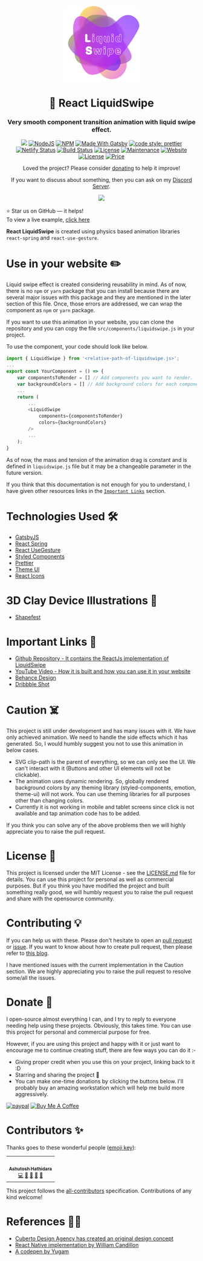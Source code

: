 <p align="center"> 
    <img src="src/images/icon.png" align="center" height="200"></img>
</p>

<h1 align="center"> 🚀 React LiquidSwipe</h1> 
<h3 align="center"> Very smooth component transition animation with liquid swipe effect. </h3>

<p align="center">
  <a href="https://hits.seeyoufarm.com"><img src="https://hits.seeyoufarm.com/api/count/incr/badge.svg?url=https%3A%2F%2Fgithub.com%2Fashutosh1919%2Freact-liquidswipe&count_bg=%236BDF13&title_bg=%23555555&icon=&icon_color=%23E7E7E7&title=hits&edge_flat=false"/></a>
  <a href="https://nodejs.org/en/blog/release/v12.18.3/"><img alt="NodeJS" src="https://img.shields.io/badge/node-12.18.3-important?style=flat-square" /></a>
  <a href="https://www.npmjs.com/package/npm/v/6.14.6"><img alt="NPM" src="https://img.shields.io/badge/npm-6.14.6-61DAFB?style=flat-square" /></a>
  <a href="https://www.gatsbyjs.com/"><img alt="Made With Gatsby" src="https://img.shields.io/badge/made%20with-gatsby-blueviolet?style=flat-square" /></a>
  <a href="https://github.com/prettier/prettier"><img alt="code style: prettier" src="https://img.shields.io/badge/code_style-prettier-ff69b4.svg?style=flat-square?style=flat-square" /></a>
  <br/>
  <a href="https://app.netlify.com/sites/liquidswipe/deploys"><img alt="Netlify Status" src="https://api.netlify.com/api/v1/badges/70d38bf1-15ea-4484-96b3-afb432fb7d56/deploy-status?style=flat-square" /></a>
  <a href="https://travis-ci.org/badges/badgerbadgerbadger"><img alt="Build Status" src="http://img.shields.io/travis/badges/badgerbadgerbadger.svg?style=flat-square?style=flat-square" /></a>
  <a href="http://badges.mit-license.org/"><img alt="License" src="http://img.shields.io/:license-mit-blue.svg?style=flat-square?style=flat-square" /></a>
  <a href="https://github.com/ashutosh1919/react-liquidswipe/commits/main"><img alt="Maintenance" src="https://img.shields.io/badge/maintained-yes-green.svg?style=flat-square" /></a>
  <a href="https://liquidswipe.netlify.app/"><img alt="Website" src="https://img.shields.io/badge/website-up-yellow?style=flat-square" /></a>
  <a href="http://badges.mit-license.org/"><img alt="License" src="http://img.shields.io/:license-mit-blue.svg?style=flat-square?style=flat-square" /></a>
  <a href="https://img.shields.io/badge/price-free-ff69b4"><img alt="Price" src="https://img.shields.io/badge/price-free-ff69b4?style=flat-square" /></a>
</p>

<p align="center">Loved the project? Please consider <a href="https://www.paypal.com/paypalme/devsense19">donating</a> to help it improve!</p>
<p align="center">If you want to discuss about something, then you can ask on my <a href="https://discord.com/invite/GkcbM5bwZr">Discord Server</a>.</p>

<p align="center"> 
    <a href="https://liquidswipe.netlify.app/" target="_blank">
    <img src="src/images/demo.gif"></img>
  </a>
</p>

:star: Star us on GitHub — it helps!  
To view a live example, [click here](https://liquidswipe.netlify.app/)

**React LiquidSwipe** is created using physics based animation libraries `react-spring` and `react-use-gesture`.

# Use in your website ✏️

Liquid swipe effect is created considering reusability in mind. As of now, there is no `npm` or `yarn` package that you can install because there are several major issues with this package and they are mentioned in the later section of this file. Once, those errors are addressed, we can wrap the component as `npm` or `yarn` package.

If you want to use this animation in your website, you can clone the repository and you can copy the file `src/components/liquidswipe.js` in your project.

To use the component, your code should look like below.

```javascript
import { LiquidSwipe } from '<relative-path-of-liquidswipe.js>';
...
export const YourComponent = () => {
    var componentsToRender = [] // Add components you want to render.
    var backgroundColors = [] // Add background colors for each component.
    ...
    return (
        ...
        <LiquidSwipe
            components={componentsToRender}
            colors={backgroundColors}
        />
        ...
    );
}
```

As of now, the mass and tension of the animation drag is constant and is defined in `liquidswipe.js` file but it may be a changeable parameter in the future version.

If you think that this documentation is not enough for you to understand, I have given other resources links in the [`Important Links`](#important-links-) section.

# Technologies Used 🛠️

- [GatsbyJS](https://www.gatsbyjs.com/)
- [React Spring](https://www.react-spring.io/)
- [React UseGesture](https://use-gesture.netlify.app/)
- [Styled Components](https://styled-components.com/)
- [Prettier](https://prettier.io/)
- [Theme UI](https://theme-ui.com/)
- [React Icons](https://react-icons.github.io/react-icons/)

# 3D Clay Device Illustrations 🍥

- [Shapefest](https://www.shapefest.com/)

# Important Links 📑

- [Github Repository - It contains the ReactJs implementation of LiquidSwipe](https://github.com/ashutosh1919/react-liquidswipe)
- [YouTube Video - How it is built and how you can use it in your website](https://youtu.be/uGoWVz-q2M8)
- [Behance Design](https://www.behance.net/gallery/110526825/Apple-Clay-Devices-Showcase-with-LiquidSwipe-Animation)
- [Dribbble Shot](https://dribbble.com/shots/14856679-Apple-Clay-Devices-Showcase-with-LiquidSwipe-Animation)

# Caution ☠️

This project is still under development and has many issues with it. We have only achieved animation. We need to handle the side effects which it has generated. So, I would humbly suggest you not to use this animation in below cases.

- SVG clip-path is the parent of everything, so we can only see the UI. We can't interact with it (Buttons and other UI elements will not be clickable).
- The animation uses dynamic rendering. So, globally rendered background colors by any theming library (styled-components, emotion, theme-ui) will not work. You can use theming libraries for all purposes other than changing colors.
- Currently it is not working in mobile and tablet screens since click is not available and tap animation code has to be added.

If you think you can solve any of the above problems then we will highly appreciate you to raise the pull request.

# License 📄

This project is licensed under the MIT License - see the [LICENSE.md](https://github.com/ashutosh1919/react-liquidswipe/blob/main/LICENSE) file for details.
You can use this project for personal as well as commercial purposes. But if you think you have modified the project and built something really good, we will humbly request you to raise the pull request and share with the opensource community.

# Contributing 💡

If you can help us with these. Please don't hesitate to open an [pull request](https://github.com/ashutosh1919/react-liquidswipe/pulls) or [issue](https://github.com/ashutosh1919/react-liquidswipe/issues). If you want to know about how to create pull request, then please refer to [this blog](https://opensource.com/article/19/7/create-pull-request-github).

I have mentioned issues with the current implementation in the Caution section. We are highly appreciating you to raise the pull request to resolve some/all the issues.

# Donate 💉

I open-source almost everything I can, and I try to reply to everyone needing help using these projects. Obviously, this takes time. You can use this project for personal and commercial purpose for free.

However, if you are using this project and happy with it or just want to encourage me to continue creating stuff, there are few ways you can do it :-

- Giving proper credit when you use this on your project, linking back to it :D
- Starring and sharing the project 🚀
- You can make one-time donations by clicking the buttons below. I'll probably buy an amazing workstation which will help me build more aggressively.

[![paypal](https://www.paypalobjects.com/en_US/i/btn/btn_donateCC_LG.gif)](https://www.paypal.com/paypalme/devsense19) <a href="https://www.buymeacoffee.com/devsense19" target="_blank"><img src="https://cdn.buymeacoffee.com/buttons/v2/default-red.png" alt="Buy Me A Coffee" height="50px" ></a>

# Contributors ✨

Thanks goes to these wonderful people ([emoji key](https://allcontributors.org/docs/en/emoji-key)):

<!-- ALL-CONTRIBUTORS-LIST:START - Do not remove or modify this section -->
<!-- prettier-ignore-start -->
<!-- markdownlint-disable -->
<table>
  <tr>
    <td align="center"><a href="https://github.com/ashutosh1919"><img src="https://avatars3.githubusercontent.com/u/20843596?v=4?s=100" width="100px;" alt=""/><br /><sub><b>Ashutosh Hathidara</b></sub></a><br /><a href="https://github.com/ashutosh1919/react-liquidswipe/commits?author=ashutosh1919" title="Code">💻</a> <a href="https://github.com/ashutosh1919/react-liquidswipe/commits?author=ashutosh1919" title="Documentation">📖</a> <a href="#design-ashutosh1919" title="Design">🎨</a> <a href="#ideas-ashutosh1919" title="Ideas, Planning, & Feedback">🤔</a> <a href="#maintenance-ashutosh1919" title="Maintenance">🚧</a></td>
  </tr>
</table>

<!-- markdownlint-restore -->
<!-- prettier-ignore-end -->

<!-- ALL-CONTRIBUTORS-LIST:END -->

This project follows the [all-contributors](https://github.com/all-contributors/all-contributors) specification. Contributions of any kind welcome!

# References 👏🏻

- [Cuberto Design Agency has created an original design concept](https://dribbble.com/shots/10680562-UI-Design-Course-3-Liquid-Swipe-After-Effects-Animation-2020)
- [React Native implementation by William Candillon](https://www.youtube.com/watch?v=gLopy2MCAqM)
- [A codepen by Yugam](https://codepen.io/pizza3/pen/LYGQOBo)
